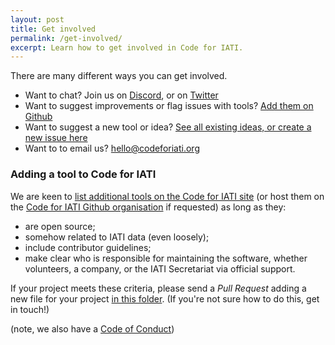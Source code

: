 ```yaml
---
layout: post
title: Get involved
permalink: /get-involved/
excerpt: Learn how to get involved in Code for IATI.
---
```


There are many different ways you can get involved.

* Want to chat? Join us on [Discord](https://discord.gg/hdH5bEXePM), or on [Twitter](https://twitter.com/search?q=%23iati&f=live)
* Want to suggest improvements or flag issues with tools? [Add them on Github](https://github.com/codeforIATI)
* Want to suggest a new tool or idea? [See all existing ideas, or create a new issue here](https://github.com/codeforIATI/iati-ideas/issues)
* Want to to email us? [hello@codeforiati.org](mailto:hello@codeforiati.org)

### Adding a tool to Code for IATI

We are keen to [list additional tools on the Code for IATI site](https://codeforiati.org/) (or host them on the [Code for IATI Github organisation](https://github.com/codeforiati) if requested) as long as they:
* are open source;
* somehow related to IATI data (even loosely);
* include contributor guidelines;
* make clear who is responsible for maintaining the software, whether volunteers, a company, or the IATI Secretariat via official support.

If your project meets these criteria, please send a _Pull Request_ adding a new file for your project [in this folder](https://github.com/codeforIATI/codeforiati.github.io/tree/gh-pages/_projects). (If you're not sure how to do this, get in touch!)

(note, we also have a [Code of Conduct](https://codeforiati.org/code-of-conduct))
